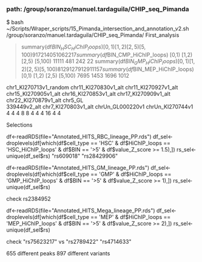 ### path: /group/soranzo/manuel.tardaguila/CHIP_seq_Pimanda

$ bash ~/Scripts/Wraper_scripts/15_Pimanda_intersection_and_annotation_v2.sh /group/soranzo/manuel.tardaguila/CHIP_seq_Pimanda/ First_analysis

> summary(df$BIN_HSC_HiChIP_loops)
  [0,1)   [1,2)   [2,5) [5,100)
   9172    1405    1062     217
> summary(df$BIN_CMP_HiChIP_loops)
  [0,1)   [1,2)   [2,5) [5,100)
  11111     481     242      22
> summary(df$BIN_GMP_HiChIP_loops)
  [0,1)   [1,2)   [2,5) [5,100)
   8129    1279    1291    1157
> summary(df$BIN_MEP_HiChIP_loops)
  [0,1)   [1,2)   [2,5) [5,100)
   7695    1453    1696    1012

chr1_KI270713v1_random chr11_KI270830v1_alt chr11_KI270927v1_alt chr15_KI270905v1_alt chr16_KI270853v1_alt chr17_KI270909v1_alt chr22_KI270879v1_alt chr5_GL\
339449v2_alt chr7_KI270803v1_alt chrUn_GL000220v1 chrUn_KI270744v1
4 4 4 8 8 4 4 4 16 4 4

Selections

df<-readRDS(file="Annotated_HITS_RBC_lineage_PP.rds")
df_sel<-droplevels(df[which(df$cell_type == 'HSC' & df$HiChIP_loops == 'HSC_HiChIP_loops' & df$BIN == '>5' & df$value_Z_score >= 1.5),])
rs_sel<-unique(df_sel$rs)
 "rs609018"   "rs28429906"


df<-readRDS(file="Annotated_HITS_GM_lineage_PP.rds")
df_sel<-droplevels(df[which(df$cell_type == 'GMP' & df$HiChIP_loops == 'GMP_HiChIP_loops' & df$BIN == '>5' & df$value_Z_score >= 1),])
rs_sel<-unique(df_sel$rs)

check rs2384952

df<-readRDS(file="Annotated_HITS_Mega_lineage_PP.rds")
df_sel<-droplevels(df[which(df$cell_type == 'MEP' & df$HiChIP_loops == 'MEP_HiChIP_loops' & df$BIN == '>5' & df$value_Z_score >= 2),])
rs_sel<-unique(df_sel$rs)

check "rs75623217" vs "rs2789422"  "rs4714633"

655 different peaks
897 different variants
